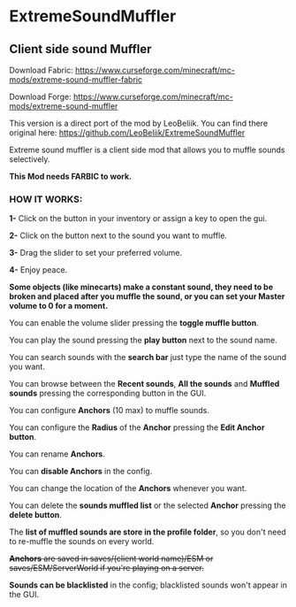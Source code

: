 # ExtremeSoundMuffler
## Client side sound Muffler

Download Fabric: https://www.curseforge.com/minecraft/mc-mods/extreme-sound-muffler-fabric

Download Forge: https://www.curseforge.com/minecraft/mc-mods/extreme-sound-muffler

This version is a direct port of the mod by LeoBeliik.  You can find there original here: https://github.com/LeoBeliik/ExtremeSoundMuffler

Extreme sound muffler is a client side mod that allows you to muffle sounds selectively.

**This Mod needs FARBIC to work.**

### HOW IT WORKS:

**1-** Click on the button in your inventory or assign a key to open the gui.

**2-** Click on the button next to the sound you want to muffle.

**3-** Drag the slider to set your preferred volume.

**4-** Enjoy peace.

**Some objects (like minecarts) make a constant sound, they need to be broken and placed after you muffle the sound, or you can set your Master volume to 0 for a moment.**

You can enable the volume slider pressing the **toggle muffle button**.

You can play the sound pressing the **play button** next to the sound name. 

You can search sounds with the **search bar** just type the name of the sound you want.

You can browse between the **Recent sounds**, **All the sounds** and **Muffled sounds** pressing the corresponding button in the GUI.

You can configure **Anchors** (10 max) to muffle sounds.

You can configure the **Radius** of the **Anchor** pressing the **Edit Anchor button**.

You can rename **Anchors**.

You can **disable Anchors** in the config.

You can change the location of the **Anchors** whenever you want.

You can delete the **sounds muffled list** or the selected **Anchor** pressing the **delete button**.

The **list of muffled sounds are store in the profile folder**, so you don't need to re-muffle the sounds on every world.

~~**Anchors** are saved in saves/(client world name)/ESM or saves/ESM/ServerWorld if you're playing on a server.~~

**Sounds can be blacklisted** in the config; blacklisted sounds won't appear in the GUI.
